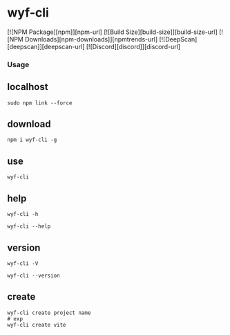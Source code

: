 
wyf-cli
========

[![NPM Package][npm]][npm-url]
[![Build Size][build-size]][build-size-url]
[![NPM Downloads][npm-downloads]][npmtrends-url]
[![DeepScan][deepscan]][deepscan-url]
[![Discord][discord]][discord-url]

### Usage ###

## localhost

```shell
sudo npm link --force
```

## download

```shell
npm i wyf-cli -g
```

## use

```shell
wyf-cli
```

## help

```shell
wyf-cli -h 

wyf-cli --help
```

## version

```shell
wyf-cli -V

wyf-cli --version
```

## create

```shell
wyf-cli create project name
# exp
wyf-cli create vite
```
